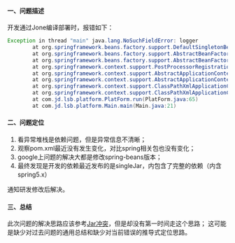 #### 一、问题描述

开发通过Jone编译部署时，报错如下：

```java
Exception in thread "main" java.lang.NoSuchFieldError: logger
        at org.springframework.beans.factory.support.DefaultSingletonBeanRegistry.getSingleton(DefaultSingletonBeanRegistry.java:212)
        at org.springframework.beans.factory.support.AbstractBeanFactory.doGetBean(AbstractBeanFactory.java:318)
        at org.springframework.beans.factory.support.AbstractBeanFactory.getBean(AbstractBeanFactory.java:204)
        at org.springframework.context.support.PostProcessorRegistrationDelegate.invokeBeanFactoryPostProcessors(PostProcessorRegistrationDelegate.java:86)
        at org.springframework.context.support.AbstractApplicationContext.invokeBeanFactoryPostProcessors(AbstractApplicationContext.java:687)
        at org.springframework.context.support.AbstractApplicationContext.refresh(AbstractApplicationContext.java:525)
        at org.springframework.context.support.ClassPathXmlApplicationContext.<init>(ClassPathXmlApplicationContext.java:139)
        at org.springframework.context.support.ClassPathXmlApplicationContext.<init>(ClassPathXmlApplicationContext.java:83)
        at com.jd.lsb.platform.PlatForm.run(PlatForm.java:65)
        at com.jd.lsb.platform.Main.main(Main.java:21)
```

#### 二、问题定位

1. 看异常堆栈是依赖问题，但是异常信息不清晰；
2. 观察pom.xml最近没有发生变化，对比spring相关包也没有变化；
3. google上问题的解决大都是修改spring-beans版本；
4. 最终发现是开发的依赖最近发布的是singleJar，内包含了完整的依赖（内含spring5.x）

通知研发修改后解决。

#### 三、总结

 此次问题的解决思路应该参考[Jar冲突](../1.java/1.Jar冲突.md)，但是却没有第一时间走这个思路；
这可能是缺少对过去问题的通用总结和缺少对当前错误的推导式定位思路。